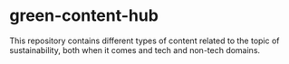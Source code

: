 # green-content-hub
This repository contains different types of content related to the topic of sustainability, both when it comes and tech and non-tech domains.
